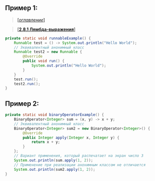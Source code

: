 ## Пример 1:

> [[_оглавление_]](../README.md/#28-stream-api)

> [[**2.8.1 Лямбда-выражения**]](/conspect/2.md/#281-лямбда-выражения)

```java
private static void runnableExample() {
    Runnable test = () -> System.out.println("Hello World");
    // Эквивалентный анонимный класс
    Runnable test2 = new Runnable {
        @Override
        public void run() {
            System.out.println("Hello World");
        }
    }
    test.run();
    test2.run();
}
```

## Пример 2:

```java
private static void binaryOperatorExample() {
    BinaryOperator<Integer> sum = (x, y) -> x + y;
    // Эквивалентный анонимный класс
    BinaryOperator<Integer> sum2 = new BinaryOperator<Integer>() {
        @Override
        public Integer apply(Integer x, Integer y) {
            return x + y;
        }
    };
    // Вариант применения, который распечатает на экран число 3
    System.out.println(sum.apply(1, 2));
    // Применение при реализации анонимным классом не отличается
    System.out.println(sum2.apply(1, 2));
}
```